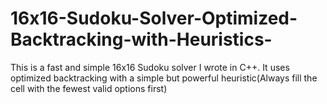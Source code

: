 # 16x16-Sudoku-Solver-Optimized-Backtracking-with-Heuristics-
This is a fast and simple 16x16 Sudoku solver I wrote in C++. It uses optimized backtracking with a simple but powerful heuristic(Always fill the cell with the fewest valid options first)
